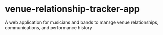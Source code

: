 # venue-relationship-tracker-app
A web application for musicians and bands to manage venue relationships, communications, and performance history
